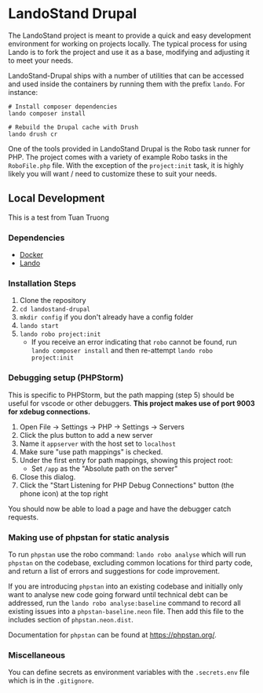 # LandoStand Drupal

The LandoStand project is meant to provide a quick and easy development
environment for working on projects locally. The typical process for using Lando
is to fork the project and use it as a base, modifying and adjusting it to meet
your needs.

LandoStand-Drupal ships with a number of utilities that can be accessed and used
inside the containers by running them with the prefix `lando`. For instance:

```
# Install composer dependencies
lando composer install

# Rebuild the Drupal cache with Drush
lando drush cr
```

One of the tools provided in LandoStand Drupal is the Robo task runner for PHP.
The project comes with a variety of example Robo tasks in the `RoboFile.php`
file. With the exception of the `project:init` task, it is highly likely you
will want / need to customize these to suit your needs.

## Local Development
This is a test from Tuan Truong
### Dependencies

  - [Docker](https://docs.docker.com/get-docker)
  - [Lando](https://docs.lando.dev/basics/installation.html)

### Installation Steps

  1. Clone the repository
  2. `cd landostand-drupal`
  3. `mkdir config` if you don't already have a config folder
  4. `lando start`
  5. `lando robo project:init`
      - If you receive an error indicating that `robo` cannot be found, run
      `lando composer install` and then re-attempt `lando robo project:init`

### Debugging setup (PHPStorm)
  This is specific to PHPStorm, but the path mapping (step 5) should be useful for vscode or other debuggers. **This project makes use of port 9003 for xdebug connections.**
  1. Open File -> Settings -> PHP -> Settings -> Servers
  2. Click the plus button to add a new server
  3. Name it `appserver` with the host set to `localhost`
  4. Make sure "use path mappings" is checked.
  5. Under the first entry for path mappings, showing this project root:
     - Set `/app` as the "Absolute path on the server"
  6. Close this dialog.
  7. Click the "Start Listening for PHP Debug Connections" button (the phone icon) at the top right

You should now be able to load a page and have the debugger catch requests.

### Making use of phpstan for static analysis

To run `phpstan` use the robo command: `lando robo analyse` which will run `phpstan` on the codebase, excluding common
locations for third party code, and return a list of errors and suggestions for code improvement.

If you are introducing `phpstan` into an existing codebase and initially only want to analyse new code going forward
until technical debt can be addressed, run the `lando robo analyse:baseline` command to record all existing issues into
a `phpstan-baseline.neon` file. Then add this file to the includes section of `phpstan.neon.dist`.

Documentation for `phpstan` can be found at https://phpstan.org/.

### Miscellaneous
  You can define secrets as environment variables with the `.secrets.env` file which is in the `.gitignore`.
